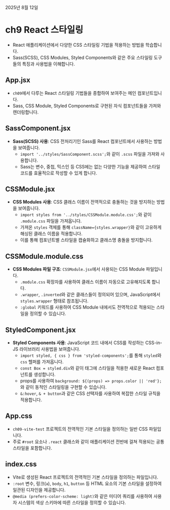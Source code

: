 2025년 8월 12일

# ch9 React 스타일링

- React 애플리케이션에서 다양한 CSS 스타일링 기법을 적용하는 방법을 학습합니다.
- Sass(SCSS), CSS Modules, Styled Components와 같은 주요 스타일링 도구들의 특징과 사용법을 이해합니다.

## App.jsx

- `ch09`에서 다루는 React 스타일링 기법들을 종합하여 보여주는 메인 컴포넌트입니다.
- Sass, CSS Module, Styled Components로 구현된 자식 컴포넌트들을 가져와 렌더링합니다.

## SassComponent.jsx

- **Sass(SCSS) 사용**: CSS 전처리기인 Sass를 React 컴포넌트에서 사용하는 방법을 보여줍니다.
  - `import '../styles/SassComponent.scss';`와 같이 `.scss` 파일을 가져와 사용합니다.
  - Sass는 변수, 중첩, 믹스인 등 CSS에는 없는 다양한 기능을 제공하여 스타일 코드를 효율적으로 작성할 수 있게 합니다.

## CSSModule.jsx

- **CSS Modules 사용**: CSS 클래스 이름이 전역적으로 충돌하는 것을 방지하는 방법을 보여줍니다.
  - `import styles from '../styles/CSSModule.module.css';`와 같이 `.module.css` 파일을 가져옵니다.
  - 가져온 `styles` 객체를 통해 `className={styles.wrapper}`와 같이 고유하게 해싱된 클래스 이름을 적용합니다.
  - 이를 통해 컴포넌트별 스타일을 캡슐화하고 클래스명 충돌을 방지합니다.

## CSSModule.module.css

- **CSS Modules 파일 구조**: `CSSModule.jsx`에서 사용되는 CSS Module 파일입니다.
  - `.module.css` 확장자를 사용하여 클래스 이름이 자동으로 고유해지도록 합니다.
  - `.wrapper`, `.inverted`와 같은 클래스들이 정의되어 있으며, JavaScript에서 `styles.wrapper` 형태로 참조됩니다.
  - `:global` 키워드를 사용하여 CSS Module 내에서도 전역적으로 적용되는 스타일을 정의할 수 있습니다.

## StyledComponent.jsx

- **Styled Components 사용**: JavaScript 코드 내에서 CSS를 작성하는 CSS-in-JS 라이브러리 사용법을 보여줍니다.
  - `import styled, { css } from 'styled-components';`를 통해 `styled`와 `css` 헬퍼를 가져옵니다.
  - `const Box = styled.div`와 같이 태그에 스타일을 적용한 새로운 React 컴포넌트를 생성합니다.
  - props를 사용하여 `background: ${(props) => props.color || 'red'};`와 같이 동적인 스타일링을 구현할 수 있습니다.
  - `&:hover`, `& + button`과 같은 CSS 선택자를 사용하여 복잡한 스타일 규칙을 적용합니다.

## App.css

- `ch09-vite-test` 프로젝트의 전역적인 기본 스타일을 정의하는 일반 CSS 파일입니다.
- 주로 `#root` 요소나 `.react` 클래스와 같이 애플리케이션 전반에 걸쳐 적용되는 공통 스타일을 포함합니다.

## index.css

- Vite로 생성된 React 프로젝트의 전역적인 기본 스타일을 정의하는 파일입니다.
- `:root` 변수, 링크(`a`), `body`, `h1`, `button` 등 HTML 요소의 기본 스타일을 설정하여 일관된 디자인을 제공합니다.
- `@media (prefers-color-scheme: light)`와 같은 미디어 쿼리를 사용하여 사용자 시스템의 색상 스키마에 따른 스타일을 정의할 수 있습니다.

